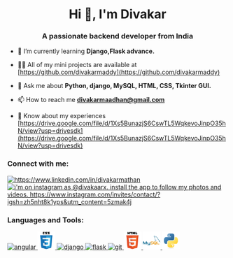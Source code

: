 <h1 align="center">Hi 👋, I'm Divakar</h1>
<h3 align="center">A passionate backend developer from India</h3>

- 🌱 I’m currently learning **Django,Flask advance.**

- 👨‍💻 All of my mini projects are available at [https://github.com/divakarmaddy](https://github.com/divakarmaddy)

- 💬 Ask me about **Python, django, MySQL, HTML, CSS, Tkinter GUI.**

- 📫 How to reach me **divakarmaadhan@gmail.com**

- 📄 Know about my experiences [https://drive.google.com/file/d/1Xs5BunazjS6CswTL5WqkevoJinpO35hN/view?usp=drivesdk](https://drive.google.com/file/d/1Xs5BunazjS6CswTL5WqkevoJinpO35hN/view?usp=drivesdk)

<h3 align="left">Connect with me:</h3>
<p align="left">
<a href="https://linkedin.com/in/https://www.linkedin.com/in/divakarmathan" target="blank"><img align="center" src="https://raw.githubusercontent.com/rahuldkjain/github-profile-readme-generator/master/src/images/icons/Social/linked-in-alt.svg" alt="https://www.linkedin.com/in/divakarmathan" height="30" width="40" /></a>
<a href="https://instagram.com/i'm on instagram as @divakaarx. install the app to follow my photos and videos. https://www.instagram.com/invites/contact/?igsh=zh5nht8k1yps&utm_content=5zmak4j" target="blank"><img align="center" src="https://raw.githubusercontent.com/rahuldkjain/github-profile-readme-generator/master/src/images/icons/Social/instagram.svg" alt="i'm on instagram as @divakaarx. install the app to follow my photos and videos. https://www.instagram.com/invites/contact/?igsh=zh5nht8k1yps&utm_content=5zmak4j" height="30" width="40" /></a>
</p>

<h3 align="left">Languages and Tools:</h3>
<p align="left"> <a href="https://angular.io" target="_blank" rel="noreferrer"> <img src="https://angular.io/assets/images/logos/angular/angular.svg" alt="angular" width="40" height="40"/> </a> <a href="https://www.w3schools.com/css/" target="_blank" rel="noreferrer"> <img src="https://raw.githubusercontent.com/devicons/devicon/master/icons/css3/css3-original-wordmark.svg" alt="css3" width="40" height="40"/> </a> <a href="https://www.djangoproject.com/" target="_blank" rel="noreferrer"> <img src="https://cdn.worldvectorlogo.com/logos/django.svg" alt="django" width="40" height="40"/> </a> <a href="https://flask.palletsprojects.com/" target="_blank" rel="noreferrer"> <img src="https://www.vectorlogo.zone/logos/pocoo_flask/pocoo_flask-icon.svg" alt="flask" width="40" height="40"/> </a> <a href="https://git-scm.com/" target="_blank" rel="noreferrer"> <img src="https://www.vectorlogo.zone/logos/git-scm/git-scm-icon.svg" alt="git" width="40" height="40"/> </a> <a href="https://www.w3.org/html/" target="_blank" rel="noreferrer"> <img src="https://raw.githubusercontent.com/devicons/devicon/master/icons/html5/html5-original-wordmark.svg" alt="html5" width="40" height="40"/> </a> <a href="https://www.mysql.com/" target="_blank" rel="noreferrer"> <img src="https://raw.githubusercontent.com/devicons/devicon/master/icons/mysql/mysql-original-wordmark.svg" alt="mysql" width="40" height="40"/> </a> <a href="https://www.python.org" target="_blank" rel="noreferrer"> <img src="https://raw.githubusercontent.com/devicons/devicon/master/icons/python/python-original.svg" alt="python" width="40" height="40"/> </a> </p>

